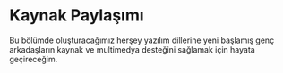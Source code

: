 # Kaynak Paylaşımı
Bu bölümde oluşturacağımız herşey yazılım dillerine yeni başlamış genç arkadaşların kaynak ve multimedya desteğini sağlamak için hayata geçireceğim.
